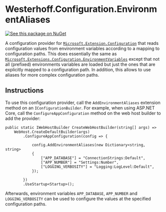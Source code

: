 # Westerhoff.Configuration.EnvironmentAliases

[![See this package on NuGet](https://img.shields.io/nuget/v/Westerhoff.Configuration.EnvironmentAliases.svg?style=flat-square)](https://www.nuget.org/packages/Westerhoff.Configuration.EnvironmentAliases)

A configuration provider for [`Microsoft.Extension.Configuration`](https://www.nuget.org/packages/Microsoft.Extensions.Configuration) that reads configuration values from environment variables according to a mapping to configuration paths. This does essentially the same as [`Microsoft.Extensions.Configuration.EnvironmentVariables`](https://www.nuget.org/packages/Microsoft.Extensions.Configuration.EnvironmentVariables) except that not all (prefixed) environments variables are loaded but just the ones that are explicitly mapped to a configuration path. In addition, this allows to use aliases for more complex configuration paths.

## Instructions

To use this configuration provider, call the `AddEnvironmentAliases` extension method on an `IConfigurationBuilder`. For example, when using ASP.NET Core, call the `ConfigureAppConfiguration` method on the web host builder to add the provider:

    public static IWebHostBuilder CreateWebHostBuilder(string[] args) =>
        WebHost.CreateDefaultBuilder(args)
            .ConfigureAppConfiguration(config => {

                config.AddEnvironmentAliases(new Dictionary<string, string>
                {
                    ["APP_DATABASE"] = "ConnectionStrings:Default",
                    ["APP_NUMBER"] = "Settings:Number",
                    ["LOGGING_VERBOSITY"] = "Logging:LogLevel:Default",
                });

            })
            .UseStartup<Startup>();

Afterwards, environment variables `APP_DATABASE`, `APP_NUMBER` and `LOGGING_VERBOSITY` can be used to configure the values at the specified configuration paths.
